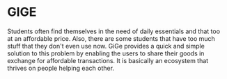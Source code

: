# GIGE

Students often find themselves in the need of daily essentials and that too at an affordable price. Also, there are some students that have too much stuff that they don't even use now. GiGe provides a quick and simple solution to this problem by enabling the users to share their goods in exchange for affordable transactions. It is basically an ecosystem that thrives on people helping each other.

